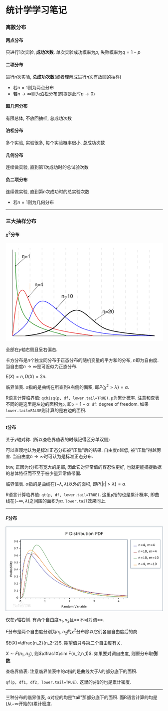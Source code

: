 # 统计学学习笔记

### 离散分布

#### 两点分布

只进行1次实验, **成功次数**. 单次实验成功概率为$p$, 失败概率为$q=1-p$

#### 二项分布

进行$n$次实验, **总成功次数**(或者理解成进行$n$次有放回的抽样)

- 若$n=1$则为两点分布
- 若$n\to\infty$则为泊松分布(前提是此时$p\to0$)

#### 超几何分布

有限总体, 不放回抽样, 总成功次数

#### 泊松分布

多个实验, 实验很多, 每个实验概率很小, 总成功次数

#### 几何分布

连续做实验, 直到第1次成功时的总试验次数

#### 负二项分布

连续做实验, 直到第$n$次成功时的总实验次数

- 若$n=1$则为几何分布



---

### 三大抽样分布

#### $\chi^2$分布

![chisqdistributionpdf](..\image\chisqdistributionpdf.png)

全部在$y$轴右侧且呈右偏态. 

卡方分布是$n$个独立同分布于正态分布的随机变量的平方和的分布, $n$即为自由度. 当自由度$n\to\infty$是可近似为正态分布. 

$E(X)=n,D(X)=2n$. 

临界值表. $\alpha$指的是曲线在所查到$\lambda$右侧的面积, 即$P\{\chi^2>\lambda\}=\alpha$. 

R语言计算临界值: `qchisq(p, df, lower.tail=TRUE)`. `p`为累计概率. 注意和查表不同的是这里是左边的面积为`p`, 即`p`$=1-\alpha$. `df`: degree of freedom. 如果`lower.tail=FALSE`则计算的是右边的面积. 

---

#### $t$分布

关于$y$轴对称. (所以查临界值表的时候记得区分单双侧)

可以直观地认为是标准正态分布被"压扁"后的结果. 自由度$n$越低, 被"压扁"得越厉害. 当自由度$n\to\infty$时可认为是标准正态分布. 

btw, 正因为$t$分布有宽大的尾部, 因此它对异常值的容忍性更好, 也就更能捕捉数据的总体特征而不至于被少量异常值带偏. 

临界值表. $\alpha$指的是曲线在$(-\lambda,\lambda)$以外的面积, 即$P\{|t|>\lambda\}=\alpha$. 

R语言计算临界值: `qt(p, df, lower.tail=TRUE)`. 这里`p`指的也是累计概率, 即曲线在$(-\infty,\lambda)$之间围的面积为$\alpha$. `lower.tail`效果同上. 

---

#### $F$分布

![fdistributionpdf](..\image\fdistributionpdf.png)

仅在$y$轴右侧. 有两个自由度$n_1,n_2$且==不可对调==. 

$F$分布是两个自由度分别为$n_1, n_2$的$\chi^2$分布除以它们各自自由度后的商. 

$E(X)=\dfrac{n_2}{n_2-2}$. 期望值只与第二个自由度有关. 

$X\sim F(n_1,n_2)$, 则$\dfrac1X\sim F(n_2,n_1)$. 如果要对调自由度, 则原分布取**倒数**. 

查临界值表: 注意临界值表中的$\alpha$指的是曲线大于$\lambda$的部分底下的面积. 

`qf(p, df1, df2, lower.tail=TRUE)`. 这里的`p`指的也是累计密度. 

---

三种分布的临界值表, $\alpha$对应的均是"tail"那部分底下的面积. 而R语言计算的均是(从$-\infty$开始的)累计密度. 